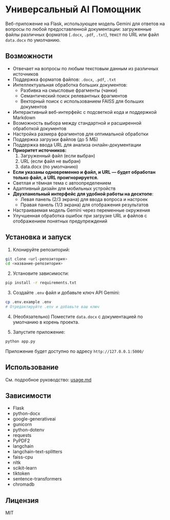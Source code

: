 # Универсальный AI Помощник

Веб-приложение на Flask, использующее модель Gemini для ответов на вопросы по любой предоставленной документации: загруженные файлы различных форматов (`.docx`, `.pdf`, `.txt`), текст по URL или файл `data.docx` по умолчанию.

## Возможности

- Отвечает на вопросы по любым текстовым данным из различных источников
- Поддержка форматов файлов: `.docx`, `.pdf`, `.txt`
- Интеллектуальная обработка больших документов:
  - Разбивка на смысловые фрагменты (чанки)
  - Семантический поиск релевантных фрагментов
  - Векторный поиск с использованием FAISS для больших документов
- Интерактивный веб-интерфейс с подсветкой кода и поддержкой Markdown
- Возможность выбора между стандартной и расширенной обработкой документов
- Настройка размера фрагментов для оптимальной обработки
- Поддержка загрузки файлов (до 5 МБ)
- Поддержка ввода URL для анализа онлайн-документации
- **Приоритет источников:**
  1. Загруженный файл (если выбран)
  2. URL (если файл не выбран)
  3. data.docx (по умолчанию)
- **Если указаны одновременно и файл, и URL — будет обработан только файл, а URL проигнорируется.**
- Светлая и тёмная тема с автоопределением
- Адаптивный дизайн для мобильных устройств
- **Двухпанельный интерфейс для удобной работы на десктопе**:
  - Левая панель (2/3 экрана) для ввода вопроса и настроек
  - Правая панель (1/3 экрана) для отображения результатов
- Настраиваемая модель Gemini через переменные окружения
- Улучшенная обработка ошибок при загрузке URL и файлов с отображением понятных предупреждений

## Установка и запуск

1. Клонируйте репозиторий:
```bash
git clone <url-репозитория>
cd <название-репозитория>
```

2. Установите зависимости:
```bash
pip install -r requirements.txt
```

3. Создайте `.env` файл и добавьте ключ API Gemini:
```bash
cp .env.example .env
# Отредактируйте .env и добавьте ваш ключ
```

4. (Необязательно) Поместите `data.docx` с документацией по умолчанию в корень проекта.

5. Запустите приложение:
```bash
python app.py
```

Приложение будет доступно по адресу `http://127.0.0.1:5000/`

## Использование

См. подробное руководство: [usage.md](./usage.md)

## Зависимости

- Flask
- python-docx
- google-generativeai
- gunicorn
- python-dotenv
- requests
- PyPDF2
- langchain
- langchain-text-splitters
- faiss-cpu
- nltk
- scikit-learn
- tiktoken
- sentence-transformers
- chromadb

## Лицензия

MIT